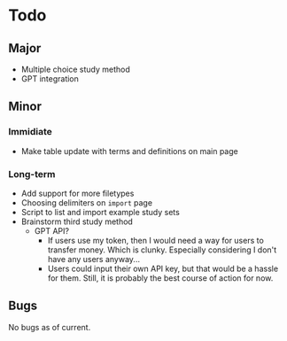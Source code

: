 # Todo

## Major

- Multiple choice study method
- GPT integration

## Minor

### Immidiate
- Make table update with terms and definitions on main page

### Long-term
- Add support for more filetypes
- Choosing delimiters on `import` page
- Script to list and import example study sets
- Brainstorm third study method
  - GPT API?
    - If users use my token, then I would need a way for users to transfer money. Which is clunky. Especially considering I don't have any users anyway...
    - Users could input their own API key, but that would be a hassle for them. Still, it is probably the best course of action for now.

## Bugs

No bugs as of current.

